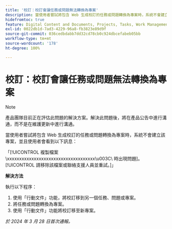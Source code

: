 ```yaml
---
title: '校訂：校訂會讓任務或問題無法轉換為專案'
description: 當使用者嘗試將包含 Web 生成校訂的任務或問題轉換為專案時，系統不會建立該專案，並且使用者會看到一則訊息。此問題有解決方法。
hidefromtoc: true
feature: Digital Content and Documents, Projects, Tasks, Work Management
exl-id: 0022db1d-7ad3-4229-96a8-fb3823e89d9f
source-git-commit: 036cedbdabb7dd32cd78cb0c924dbcefabeb05bb
workflow-type: tm+mt
source-wordcount: '178'
ht-degree: 100%

---
```


# 校訂：校訂會讓任務或問題無法轉換為專案

>[!NOTE]
>
>產品團隊目前正在評估此問題的解決方案。解決此問題後，將在產品公告中進行溝通，而不是在維護更新中進行溝通。

當使用者嘗試將包含 Web 生成校訂的任務或問題轉換為專案時，系統不會建立該專案，並且使用者會看到以下訊息：

「[!UICONTROL 複製檔案 \xxxxxxxxxxxxxxxxxxxxxxxxxxxxxxxxxxxx\u003C\ 時出現問題]。[!UICONTROL 請移除該檔案或聯絡支援人員並重試。]」

**解決方法**

執行以下程序：

1. 使用「行動文件」功能，將校訂移到另一個任務、問題或專案。
2. 將任務或問題轉換為專案。
3. 使用「行動文件」功能將校訂移至新專案。

_於 2024 年 3 月 28 日首次通報。_

